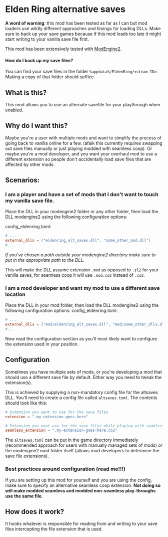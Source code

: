 # Elden Ring alternative saves

**A word of warning**: this mod has been tested as far as I can but mod loaders use wildly different approaches and timings
for loading DLLs. Make sure to back up your save games because if this mod loads too late it might start writing to your
vanilla save file first.

This mod has been extensively tested with [ModEngine2](https://github.com/soulsmods/ModEngine2).

#### How do I back up my save files?
You can find your save files in the folder `%appdata%/EldenRing/<steam ID>`. Making a copy of that folder should suffice.

## What is this?
This mod allows you to use an alternate savefile for your playthrough when enabled.

## Why do I want this?
Maybe you're a user with multiple mods and want to simplify the process of going back to vanilla online for a few.
(afaik this currently requires swapping out save files manually or just playing modded with seamless coop).
Or maybe you're a mod developer, and you want your overhaul mod to use a different extension so people don't accidentally
load save files that are affected by other mods.

## Scenarios:

### I am a player and have a set of mods that I don't want to touch my vanilla save file.
Place the DLL in your modengine2 folder or any other folder, then load the DLL modengine2 using the following
configuration options:

config_eldenring.toml:
```toml
# ...
external_dlls = ["eldenring_alt_saves.dll", "some_other_mod.dll"]
#...
```
*If you've chosen a path outside your modengine2 directory make sure to put in the appropriate path to the DLL.*

This will make the DLL assume extension `.mod` as opposed to `.sl2` for your vanilla saves, for seamless coop it will
use `.mod.co2` instead of `.co2`.

### I am a mod developer and want my mod to use a different save location
Place the DLL in your mod folder, then load the DLL modengine2 using the following configuration options:
config_eldenring.toml:
```toml
# ...
external_dlls = ["mod/eldenring_alt_saves.dll", "mod/some_other_dlls.dll"]
#...
```
Now read the configuration section as you'll most likely want to configure the extension used in your position.

## Configuration
Sometimes you have multiple sets of mods, or you're developing a mod that should use a different save file by default.
Either way you need to tweak the extension(s).

This is achieved by supplying a non-mandatory config file for the altsaves DLL. You'll need to create a config file
called `altsaves.toml`. The contents should look like this:
```toml
# Extension you want to use for the save files
extension = ".my-extension-goes-here"

# Extension you want use for the save files while playing with seamless coop enabled.
seamless_extension = ".my-extension-goes-here.co2"
```

The `altsaves.toml` can be put in the game directory immediately (recommended approach for users with manually managed 
sets of mods) *or* the modengine2 mod folder itself (allows mod developers to determine the save file extensions).

### Best practices around configuration (read me!!!)
If you are setting up this mod for yourself and you are using the config, make sure to specify an alternative seamless
coop extension. **Not doing so will make modded seamless and modded non-seamless play-throughs use the same file**.

## How does it work?
It hooks whatever is responsible for reading from and writing to your save files intercepting the file extension that
is used.

